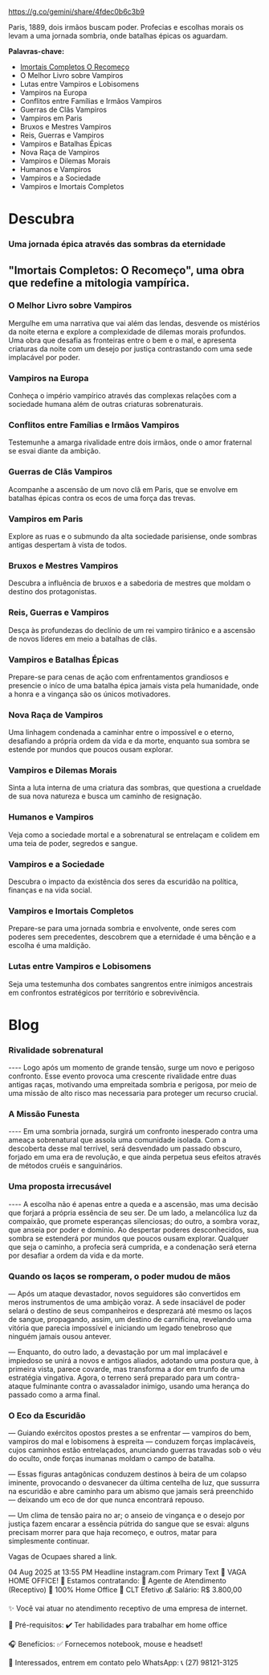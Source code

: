https://g.co/gemini/share/4fdec0b6c3b9

Paris, 1889, dois irmãos buscam poder. Profecias e escolhas morais os levam a uma jornada sombria, onde batalhas épicas os aguardam.

**Palavras-chave:**
* [Imortais Completos O Recomeço](#descubra-imortais-completos-o-recomeço-uma-obra-que-redefine-a-mitologia-vampírica)  
* O Melhor Livro sobre Vampiros  
* Lutas entre Vampiros e Lobisomens  
* Vampiros na Europa  
* Conflitos entre Famílias e Irmãos Vampiros  
* Guerras de Clãs Vampiros  
* Vampiros em Paris  
* Bruxos e Mestres Vampiros  
* Reis, Guerras e Vampiros  
* Vampiros e Batalhas Épicas  
* Nova Raça de Vampiros  
* Vampiros e Dilemas Morais  
* Humanos e Vampiros  
* Vampiros e a Sociedade  
* Vampiros e Imortais Completos  
  
# Descubra 
### Uma jornada épica através das sombras da eternidade
## "Imortais Completos: O Recomeço", uma obra que redefine a mitologia vampírica.

### O Melhor Livro sobre Vampiros
Mergulhe em uma narrativa que vai além das lendas, desvende os mistérios da noite eterna e explore a complexidade de dilemas morais profundos. Uma obra que desafia as fronteiras entre o bem e o mal, e apresenta criaturas da noite com um desejo por justiça contrastando com uma sede implacável por poder.

### Vampiros na Europa
Conheça o império vampírico através das complexas relações com a sociedade humana além de outras criaturas sobrenaturais.

### Conflitos entre Famílias e Irmãos Vampiros
Testemunhe a amarga rivalidade entre dois irmãos, onde o amor fraternal se esvai diante da ambição.

### Guerras de Clãs Vampiros
Acompanhe a ascensão de um novo clã em Paris, que se envolve em batalhas épicas contra os ecos de uma força das trevas.

### Vampiros em Paris
Explore as ruas e o submundo da alta sociedade parisiense, onde sombras antigas despertam à vista de todos.

### Bruxos e Mestres Vampiros
Descubra a influência de bruxos e a sabedoria de mestres que moldam o destino dos protagonistas.

### Reis, Guerras e Vampiros
Desça às profundezas do declínio de um rei vampiro tirânico e a ascensão de novos líderes em meio a batalhas de clãs.

### Vampiros e Batalhas Épicas
Prepare-se para cenas de ação com enfrentamentos grandiosos e presencie o iníco de uma batalha épica jamais vista pela humanidade, onde a honra e a vingança são os únicos motivadores.

### Nova Raça de Vampiros
Uma linhagem condenada a caminhar entre o impossível e o eterno, desafiando a própria ordem da vida e da morte, enquanto sua sombra se estende por mundos que poucos ousam explorar.

### Vampiros e Dilemas Morais
Sinta a luta interna de uma criatura das sombras, que questiona a crueldade de sua nova natureza e busca um caminho de resignação.

### Humanos e Vampiros
Veja como a sociedade mortal e a sobrenatural se entrelaçam e colidem em uma teia de poder, segredos e sangue.

### Vampiros e a Sociedade
Descubra o impacto da existência dos seres da escuridão na política, finanças e na vida social.

### Vampiros e Imortais Completos
Prepare-se para uma jornada sombria e envolvente, onde seres com poderes sem precedentes, descobrem que a eternidade é uma bênção e a escolha é uma maldição.

### Lutas entre Vampiros e Lobisomens
Seja uma testemunha dos combates sangrentos entre inimigos ancestrais em confrontos estratégicos por território e sobrevivência.

# Blog

### Rivalidade sobrenatural  
---- Logo após um momento de grande tensão, surge um novo e perigoso confronto. Esse evento provoca uma crescente rivalidade entre duas antigas raças, motivando uma empreitada sombria e perigosa, por meio de uma missão de alto risco mas necessaria para proteger um recurso crucial.

### A Missão Funesta  
---- Em uma sombria jornada, surgirá um confronto inesperado contra uma ameaça sobrenatural que assola uma comunidade isolada. Com a descoberta desse mal terrível, será desvendado um passado obscuro, forjado em uma era de revolução, e que ainda perpetua seus efeitos através de métodos cruéis e sanguinários.

### Uma proposta irrecusável  
---- A escolha não é apenas entre a queda e a ascensão, mas uma decisão que forjará a própria essência de seu ser. De um lado, a melancólica luz da compaixão, que promete esperanças silenciosas; do outro, a sombra voraz, que anseia por poder e domínio. Ao despertar poderes desconhecidos, sua sombra se estenderá por mundos que poucos ousam explorar. Qualquer que seja o caminho, a profecia será cumprida, e a condenação será eterna por desafiar a ordem da vida e da morte.

### Quando os laços se romperam, o poder mudou de mãos  
— Após um ataque devastador, novos seguidores são convertidos em meros instrumentos de uma ambição voraz. A sede insaciável de poder selará o destino de seus companheiros e desprezará até mesmo os laços de sangue, propagando, assim, um destino de carnificina, revelando uma vitória que parecia impossível e iniciando um legado tenebroso que ninguém jamais ousou antever.

— Enquanto, do outro lado, a devastação por um mal implacável e impiedoso se unirá a novos e antigos aliados, adotando uma postura que, à primeira vista, parece covarde, mas transforma a dor em trunfo de uma estratégia vingativa. Agora, o terreno será preparado para um contra-ataque fulminante contra o avassalador inimigo, usando uma herança do passado como a arma final.

### O Eco da Escuridão  
— Guiando exércitos opostos prestes a se enfrentar — vampiros do bem, vampiros do mal e lobisomens à espreita — conduzem forças implacáveis, cujos caminhos estão entrelaçados, anunciando guerras travadas sob o véu do oculto, onde forças inumanas moldam o campo de batalha.  

— Essas figuras antagônicas conduzem destinos à beira de um colapso iminente, provocando o desvanecer da última centelha de luz, que sussurra na escuridão e abre caminho para um abismo que jamais será preenchido — deixando um eco de dor que nunca encontrará repouso.  

— Um clima de tensão paira no ar; o anseio de vingança e o desejo por justiça fazem encarar a essência pútrida do sangue que se esvai: alguns precisam morrer para que haja recomeço, e outros, matar para simplesmente continuar.  











Vagas de Ocupaes shared a link.

04 Aug 2025 at 13:55 PM
Headline	instagram.com
Primary Text	🚨 VAGA HOME OFFICE! 🚨
Estamos contratando:
💼 Agente de Atendimento (Receptivo)
📍 100% Home Office
📄 CLT Efetivo
💰 Salário: R$ 3.800,00

✨ Você vai atuar no atendimento receptivo de uma empresa de internet.

📌 Pré-requisitos:
✔️ Ter habilidades para trabalhar em home office

🎧 Benefícios:
✅ Fornecemos notebook, mouse e headset!

📲 Interessados, entrem em contato pelo WhatsApp:
📞 (27) 98121-3125
